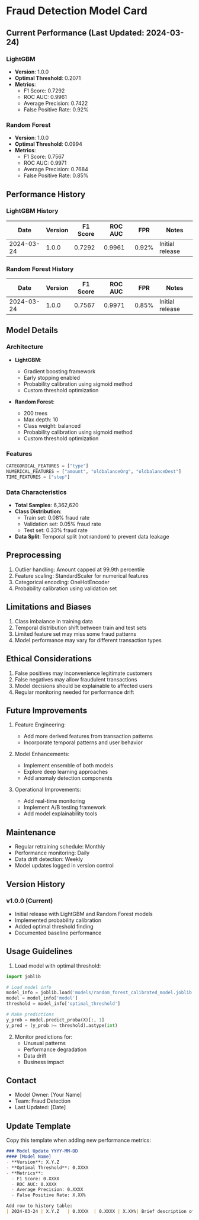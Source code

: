 # Fraud Detection Model Card

## Current Performance (Last Updated: 2024-03-24)

### LightGBM
- **Version**: 1.0.0
- **Optimal Threshold**: 0.2071
- **Metrics**:
  - F1 Score: 0.7292
  - ROC AUC: 0.9961
  - Average Precision: 0.7422
  - False Positive Rate: 0.92%

### Random Forest
- **Version**: 1.0.0
- **Optimal Threshold**: 0.0994
- **Metrics**:
  - F1 Score: 0.7567
  - ROC AUC: 0.9971
  - Average Precision: 0.7684
  - False Positive Rate: 0.85%

## Performance History

### LightGBM History
| Date       | Version | F1 Score | ROC AUC | FPR  | Notes                    |
|------------|---------|----------|---------|------|--------------------------|
| 2024-03-24 | 1.0.0   | 0.7292   | 0.9961  | 0.92%| Initial release         |

### Random Forest History
| Date       | Version | F1 Score | ROC AUC | FPR  | Notes                    |
|------------|---------|----------|---------|------|--------------------------|
| 2024-03-24 | 1.0.0   | 0.7567   | 0.9971  | 0.85%| Initial release         |

## Model Details

### Architecture
- **LightGBM**:
  - Gradient boosting framework
  - Early stopping enabled
  - Probability calibration using sigmoid method
  - Custom threshold optimization

- **Random Forest**:
  - 200 trees
  - Max depth: 10
  - Class weight: balanced
  - Probability calibration using sigmoid method
  - Custom threshold optimization

### Features
```python
CATEGORICAL_FEATURES = ["type"]
NUMERICAL_FEATURES = ["amount", "oldbalanceOrg", "oldbalanceDest"]
TIME_FEATURES = ["step"]
```

### Data Characteristics
- **Total Samples**: 6,362,620
- **Class Distribution**:
  - Train set: 0.08% fraud rate
  - Validation set: 0.05% fraud rate
  - Test set: 0.33% fraud rate
- **Data Split**: Temporal split (not random) to prevent data leakage

## Preprocessing
1. Outlier handling: Amount capped at 99.9th percentile
2. Feature scaling: StandardScaler for numerical features
3. Categorical encoding: OneHotEncoder
4. Probability calibration using validation set

## Limitations and Biases
1. Class imbalance in training data
2. Temporal distribution shift between train and test sets
3. Limited feature set may miss some fraud patterns
4. Model performance may vary for different transaction types

## Ethical Considerations
1. False positives may inconvenience legitimate customers
2. False negatives may allow fraudulent transactions
3. Model decisions should be explainable to affected users
4. Regular monitoring needed for performance drift

## Future Improvements
1. Feature Engineering:
   - Add more derived features from transaction patterns
   - Incorporate temporal patterns and user behavior

2. Model Enhancements:
   - Implement ensemble of both models
   - Explore deep learning approaches
   - Add anomaly detection components

3. Operational Improvements:
   - Add real-time monitoring
   - Implement A/B testing framework
   - Add model explainability tools

## Maintenance
- Regular retraining schedule: Monthly
- Performance monitoring: Daily
- Data drift detection: Weekly
- Model updates logged in version control

## Version History

### v1.0.0 (Current)
- Initial release with LightGBM and Random Forest models
- Implemented probability calibration
- Added optimal threshold finding
- Documented baseline performance

## Usage Guidelines
1. Load model with optimal threshold:
```python
import joblib

# Load model info
model_info = joblib.load('models/random_forest_calibrated_model.joblib')
model = model_info['model']
threshold = model_info['optimal_threshold']

# Make predictions
y_prob = model.predict_proba(X)[:, 1]
y_pred = (y_prob >= threshold).astype(int)
```

2. Monitor predictions for:
   - Unusual patterns
   - Performance degradation
   - Data drift
   - Business impact

## Contact
- Model Owner: [Your Name]
- Team: Fraud Detection
- Last Updated: [Date] 

## Update Template
Copy this template when adding new performance metrics:

```markdown
### Model Update YYYY-MM-DD
#### [Model Name]
- **Version**: X.Y.Z
- **Optimal Threshold**: 0.XXXX
- **Metrics**:
  - F1 Score: 0.XXXX
  - ROC AUC: 0.XXXX
  - Average Precision: 0.XXXX
  - False Positive Rate: X.XX%

Add row to history table:
| 2024-03-24 | X.Y.Z   | 0.XXXX  | 0.XXXX | X.XX%| Brief description of changes |
``` 